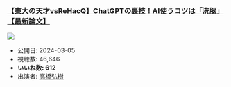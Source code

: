 ### [【東大の天才vsReHacQ】ChatGPTの裏技！AI使うコツは「洗脳」【最新論文】](https://www.youtube.com/watch?v=pE_A6X6sgoY)
[![](https://img.youtube.com/vi/pE_A6X6sgoY/sddefault.jpg)](https://www.youtube.com/watch?v=pE_A6X6sgoY)
-   公開日: 2024-03-05
-   視聴数: 46,646
-   **いいね数: 612**
-   出演者: [高橋弘樹](/rehacq_fan/people/高橋弘樹 "wikilink")
